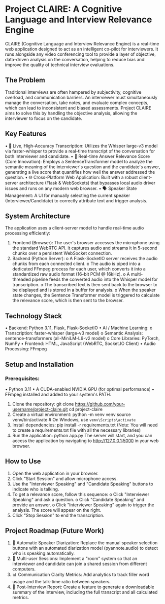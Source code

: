 # **Project CLAIRE: A Cognitive Language and Interview Relevance Engine**

CLAIRE (Cognitive Language and Interview Relevance Engine) is a real-time web application designed to act as an intelligent co-pilot for interviewers. It runs alongside any video conferencing tool to provide a layer of objective, data-driven analysis on the conversation, helping to reduce bias and improve the quality of technical interview evaluations.

## **The Problem**
Traditional interviews are often hampered by subjectivity, cognitive overload, and communication barriers. An interviewer must simultaneously manage the conversation, take notes, and evaluate complex concepts, which can lead to inconsistent and biased assessments. Project CLAIRE aims to solve this by handling the objective analysis, allowing the interviewer to focus on the candidate.

## **Key Features**
•	🎤 Live, High-Accuracy Transcription: Utilizes the Whisper large-v3 model via faster-whisper to provide a real-time transcript of the conversation for both interviewer and candidate.
•	🧠 Real-time Answer Relevance Score (Core Innovation): Employs a SentenceTransformer model to analyze the semantic meaning of the interviewer's question and the candidate's answer, generating a live score that quantifies how well the answer addressed the question.
•	🌐 Cross-Platform Web Application: Built with a robust client-server architecture (Flask & WebSockets) that bypasses local audio driver issues and runs on any modern web browser.
•	🗣️ Speaker State Management: A UI for manually selecting the current speaker (Interviewer/Candidate) to correctly attribute text and trigger analysis.

## **System Architecture**
The application uses a client-server model to handle real-time audio processing efficiently:
1.	Frontend (Browser): The user's browser accesses the microphone using the standard WebRTC API. It captures audio and streams it in 5-second chunks over a persistent WebSocket connection.
2.	Backend (Python Server):
o	A Flask-SocketIO server receives the audio chunks from each connected client.
o	The audio is piped into a dedicated FFmpeg process for each user, which converts it into a standardized raw audio format (16-bit PCM @ 16kHz).
o	A multi-threaded pipeline feeds the converted audio into the Whisper model for transcription.
o	The transcribed text is then sent back to the browser to be displayed and is stored in a buffer for analysis.
o	When the speaker state changes, the Sentence Transformer model is triggered to calculate the relevance score, which is then sent to the browser.

## **Technology Stack**
•	Backend: Python 3.11, Flask, Flask-SocketIO
•	AI / Machine Learning:
o	Transcription: faster-whisper (large-v3 model)
o	Semantic Analysis: sentence-transformers (all-MiniLM-L6-v2 model)
o	Core Libraries: PyTorch, NumPy
•	Frontend: HTML, JavaScript (WebRTC, Socket.IO Client)
•	Audio Processing: FFmpeg

## **Setup and Installation**

### Prerequisites:
•	Python 3.11
•	A CUDA-enabled NVIDIA GPU (for optimal performance)
•	FFmpeg installed and added to your system's PATH.
1. Clone the repository:
git clone https://github.com/your-username/project-claire.git
cd project-claire
2. Create a virtual environment:
python -m venv venv
source venv/bin/activate  # On Windows, use `venv\Scripts\activate`
3. Install dependencies:
pip install -r requirements.txt
(Note: You will need to create a requirements.txt file with all the necessary libraries)
4. Run the application:
python app.py
The server will start, and you can access the application by navigating to http://127.0.0.1:5000 in your web browser.

## **How to Use**
1.	Open the web application in your browser.
2.	Click "Start Session" and allow microphone access.
3.	Use the "Interviewer Speaking" and "Candidate Speaking" buttons to indicate who is talking.
4.	To get a relevance score, follow this sequence:
o	Click "Interviewer Speaking" and ask a question.
o	Click "Candidate Speaking" and provide an answer.
o	Click "Interviewer Speaking" again to trigger the analysis. The score will appear on the right.
5.	Click "Stop Session" to end the transcription.
## **Project Roadmap (Future Work)**
1. 🤖 Automatic Speaker Diarization: Replace the manual speaker selection buttons with an automated diarization model (pyannote.audio) to detect who is speaking automatically.
2. 👥 Multi-user Sessions: Implement a "room" system so that an interviewer and candidate can join a shared session from different computers.
3. 📊 Communication Clarity Metrics: Add analytics to track filler word usage and the talk-time ratio between speakers.
4. 📄 Post-Interview Report: Create a feature to generate a downloadable summary of the interview, including the full transcript and all calculated metrics.

